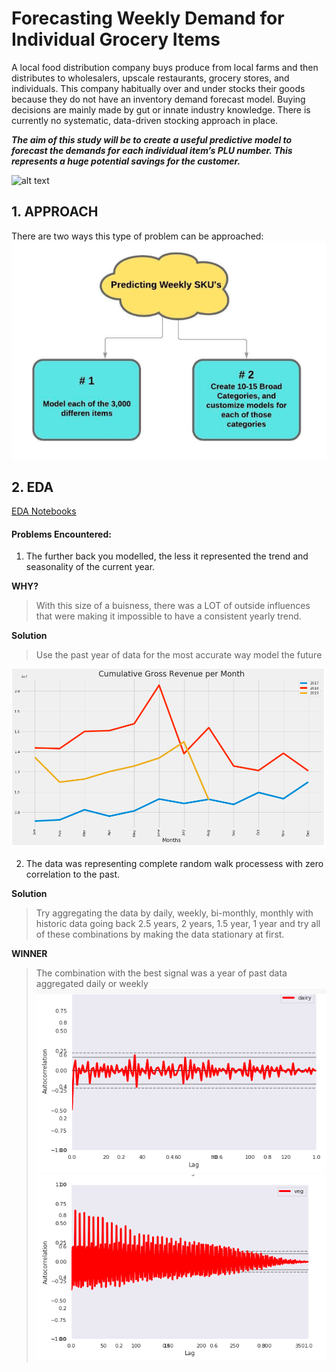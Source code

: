 # Forecasting Weekly Demand for Individual Grocery Items

A local food distribution company buys produce from local farms and then distributes to wholesalers, upscale restaurants, grocery stores, and individuals. This company habitually over and under stocks their goods because they do not have an inventory demand forecast model. Buying decisions are mainly made by gut or innate industry knowledge. There is currently no systematic, data-driven stocking approach in place.

***The aim of this study will be to create a useful predictive model to forecast the demands for each individual item’s PLU number. This represents a huge potential savings for the customer.***

![alt text](https://drive.google.com/uc?id=1bkXZU02Xc1qFyWyJXQ9RetzWmpkPkuOW)

## 1. APPROACH

There are two ways this type of problem can be approached:
![](./readme_files/1.png)

## 2. EDA
[EDA Notebooks](https://github.com/Colley-K/Time_series_forecasting/tree/master/2.%20EDA)

#### Problems Encountered:
1. The further back you modelled, the less it represented the trend and seasonality of the current year.
>
**WHY?**
>With this size of a buisness, there was a LOT of outside influences that were making it impossible to have a consistent yearly trend.
>
**Solution**
>Use the past year of data for the most accurate way model the future
>
![](./readme_files/a2.png)

2. The data was representing complete random walk processess with zero correlation to the past. 
>
**Solution**
>Try aggregating the data by daily, weekly, bi-monthly, monthly with historic data going back 2.5 years, 2 years, 1.5 year, 1 year and try all of these combinations by making the data stationary at first.
>
**WINNER**
>The combination with the best signal was a year of past data aggregated daily or weekly
![](./readme_files/c.png)
![](./readme_files/c3.png)
